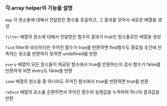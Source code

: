 ### 각 array helper의 기능을 설명

`map`
각 원소들에 대해서 전달받은 함수를 호출하고, 그 결과를 모아서 새로운 배열을 생성

`filter`
배열의 원소에 대해서 전달받은 함수의 결과가 true인 원소들로만 배열을 생성

`find`
filter와 비슷하지만 주어진 함수가 true를 반환하면 find함수도 종료됨
조건에 만족하는 원소를 반환하지 못하면 undefined를 반환

`every`
배열의 모든 원소들이 제공된 함수에서 true를 반환하는지 검사
함수가 false를 반환하게 되면 every도 false를 반환

`some`
배열의 원소들 중 하나라도 주어진 함수에서 true를 반환하면
true를 반환

`reduce`
배열의 요소를 순환하면서 주어진 함수의 실행값을 누적하여 하나의 결과값을 반환
